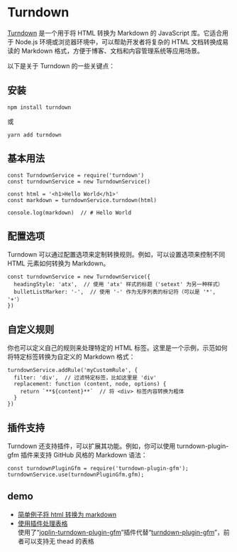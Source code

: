 # Turndown
[Turndown](https://github.com/mixmark-io/turndown#readme) 是一个用于将 HTML 转换为 Markdown 的 JavaScript 库。它适合用于 Node.js 环境或浏览器环境中，可以帮助开发者将复杂的 HTML 文档转换成易读的 Markdown 格式，方便于博客、文档和内容管理系统等应用场景。

以下是关于 Turndown 的一些关键点：

## 安装

```
npm install turndown
```

或
```
yarn add turndown
```

## 基本用法

```
const TurndownService = require('turndown')
const turndownService = new TurndownService()

const html = '<h1>Hello World</h1>'
const markdown = turndownService.turndown(html)

console.log(markdown)  // # Hello World
```

## 配置选项

Turndown 可以通过配置选项来定制转换规则。例如，可以设置选项来控制不同 HTML 元素如何转换为 Markdown。

```
const turndownService = new TurndownService({
  headingStyle: 'atx',  // 使用 'atx' 样式的标题（'setext' 为另一种样式）
  bulletListMarker: '-',  // 使用 '-' 作为无序列表的标记符（可以是 '*', '+'）
})
```

## 自定义规则

你也可以定义自己的规则来处理特定的 HTML 标签。这里是一个示例，示范如何将特定标签转换为自定义的 Markdown 格式：

```
turndownService.addRule('myCustomRule', {
  filter: 'div',  // 过滤特定标签，比如这里是 'div'
  replacement: function (content, node, options) {
    return `**${content}**`  // 将 <div> 标签内容转换为粗体
  }
})
```

## 插件支持

Turndown 还支持插件，可以扩展其功能。例如，你可以使用 turndown-plugin-gfm 插件来支持 GitHub 风格的 Markdown 语法：
```
const turndownPluginGfm = require('turndown-plugin-gfm');
turndownService.use(turndownPluginGfm.gfm);
```

## demo
- [简单例子将 html 转换为 markdown](./index.js)
- [使用插件处理表格](./demos/table/index.js)  
    使用了“[joplin-turndown-plugin-gfm](https://github.com/laurent22/joplin-turndown-plugin-gfm)”插件代替“[turndown-plugin-gfm](https://github.com/mixmark-io/turndown-plugin-gfm)”，前者可以支持无 thead 的表格